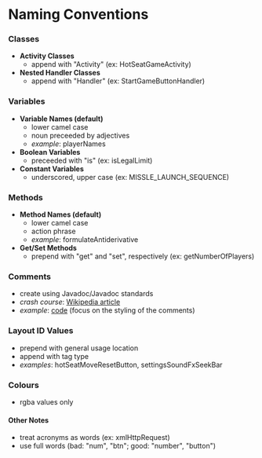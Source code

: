 # Naming Conventions #

### Classes ###

- **Activity Classes**
  - append with "Activity" (ex: HotSeatGameActivity)
- **Nested Handler Classes**
  - append with "Handler" (ex: StartGameButtonHandler)


### Variables ###

- **Variable Names (default)**
  - lower camel case
  - noun preceeded by adjectives
  - *example*: playerNames
- **Boolean Variables**
  - preceeded with "is" (ex: isLegalLimit)
- **Constant Variables**
  - underscored, upper case (ex: MISSLE_LAUNCH_SEQUENCE)


### Methods ###

- **Method Names (default)**
  - lower camel case
  - action phrase
  - *example*: formulateAntiderivative
- **Get/Set Methods**
  - prepend with "get" and "set", respectively (ex: getNumberOfPlayers)


### Comments ###
- create using Javadoc/Javadoc standards
- *crash course*: [Wikipedia article](http://en.wikipedia.org/wiki/Javadoc#Overview_of_Javadoc)
- *example*: [code](http://www.docjar.net/html/api/java/util/Collections.java.html) (focus on the styling of the comments)


### Layout ID Values ###
- prepend with general usage location
- append with tag type
- *examples*: hotSeatMoveResetButton, settingsSoundFxSeekBar

### Colours ###
- rgba values only

#### Other Notes ####
- treat acronyms as words (ex: xmlHttpRequest)
- use full words (bad: "num", "btn"; good: "number", "button")
